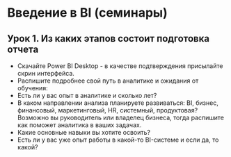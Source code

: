 # Введение в BI (семинары)
## Урок 1. Из каких этапов состоит подготовка отчета

- Скачайте Power BI Desktop - в качестве подтверждения присылайте скрин интерфейса.
- Распишите подробнее свой путь в аналитике и ожидания от обучения:
- Есть ли у вас опыт в аналитике и сколько лет?
- В каком направлении анализа планируете развиваться: BI, бизнес, финансовый, маркетинговый, HR, системный, продуктовая? Возможно вы руководитель или владелец бизнеса, тогда распишите как поможет аналитика в ваших задачах.
- Какие основные навыки вы хотите освоить?
- Есть ли у вас уже опыт работы в какой-то BI-системе и если да, то какой?
